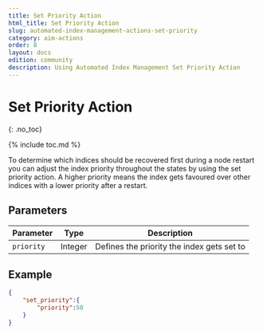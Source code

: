 ```yaml
---
title: Set Priority Action
html_title: Set Priority Action
slug: automated-index-management-actions-set-priority
category: aim-actions
order: 8
layout: docs
edition: community
description: Using Automated Index Management Set Priority Action
---
```


<!--- Copyright 2020 floragunn GmbH -->

# Set Priority Action
{: .no_toc}

{% include toc.md %}

To determine which indices should be recovered first during a node restart you can adjust the index priority throughout the states by using the set priority action. A higher priority means the index gets favoured over other indices with a lower priority after a restart.

## Parameters

|Parameter|Type|Description|
|-|-|-|
|`priority`|Integer|Defines the priority the index gets set to|

## Example

```JSON
{
    "set_priority":{
        "priority":50
    }
}
```
